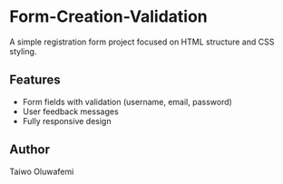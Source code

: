 # Form-Creation-Validation

A simple registration form project focused on HTML structure and CSS styling.

## Features
- Form fields with validation (username, email, password)
- User feedback messages
- Fully responsive design

## Author
Taiwo Oluwafemi